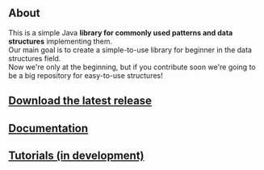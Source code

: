 ## About
This is a simple Java **library for commonly used patterns and data structures** implementing them.<br>
Our main goal is to create a simple-to-use library for beginner in the data structures field.
<br>Now we're only at the beginning, but if you contribute soon we're going to be a big repository for easy-to-use structures! 


## [Download the latest release](https://github.com/JacopoWolf/JavaDataStructures/releases)


## [Documentation](apidocs/index.html)


## [Tutorials (in development)](tutorials/TUTORIALS.md)


